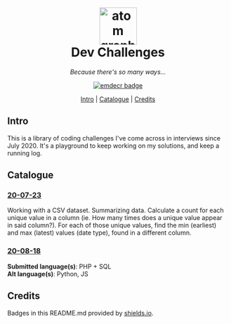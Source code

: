 <h1 align="center">
    <a href="https://emilydelacruz.com" target="_blank"><img src="https://emilydelacruz.com/files/connection.png" alt="atom graphic" width="85"></a>
    <br>
    Dev Challenges
</h1>

<p align="center"><em>Because there's so many ways...</em></p>

<p align="center">
    <a href="https://emilydelacruz.com">
        <img src="https://img.shields.io/badge/%3C%2F%3E%20with%20%E2%99%A5%EF%B8%8E%20by-emdecr-red.svg" alt="emdecr badge">
    </a>
</p>

<p align="center">
    <a href="#intro">Intro</a> |
    <a href="#installation">Catalogue</a> |
    <a href="#credits">Credits</a> 
</p>

## Intro

This is a library of coding challenges I've come across in interviews since July 2020. It's a playground to keep working on my solutions, and keep a running log.

## Catalogue

### [20-07-23](https://github.com/emdecr/dev-challenges/tree/master/20-07-23)

Working with a CSV dataset. Summarizing data. Calculate a count for each unique value in a column (ie. How many times does a unique value appear in said column?). For each of those unique values, find the min (earliest) and max (latest) values (date type), found in a different column.

### [20-08-18](https://github.com/emdecr/dev-challenges/tree/master/20-08-18)

**Submitted language(s)**: PHP + SQL<br>
**Alt language(s)**: Python, JS

## Credits

Badges in this README.md provided by [shields.io](https://shields.io/#your-badge).
